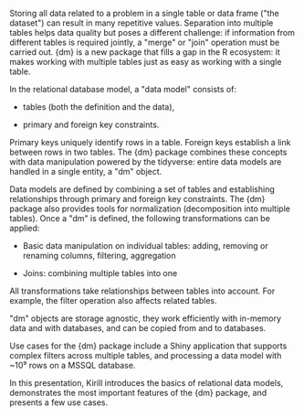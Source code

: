 Storing all data related to a problem in a single table or data frame ("the dataset") can result in many repetitive values. Separation into multiple tables helps data quality but poses a different challenge: if information from different tables is required jointly, a "merge" or "join" operation must be carried out. {dm} is a new package that fills a gap in the R ecosystem: it makes working with multiple tables just as easy as working with a single table.

In the relational database model, a "data model" consists of:

- tables (both the definition and the data),

- primary and foreign key constraints.

Primary keys uniquely identify rows in a table. Foreign keys establish a link between rows in two tables. The {dm} package combines these concepts with data manipulation powered by the tidyverse: entire data models are handled in a single entity, a "dm" object.

Data models are defined by combining a set of tables and establishing relationships through primary and foreign key constraints. The {dm} package also provides tools for normalization (decomposition into multiple tables). Once a "dm" is defined, the following transformations can be applied:

- Basic data manipulation on individual tables: adding, removing or renaming columns, filtering, aggregation

- Joins: combining multiple tables into one

All transformations take relationships between tables into account. For example, the filter operation also affects related tables.

"dm" objects are storage agnostic, they work efficiently with in-memory data and with databases, and can be copied from and to databases.

Use cases for the {dm} package include a Shiny application that supports complex filters across multiple tables, and processing a data model with ~10⁹ rows on a MSSQL database.

In this presentation, Kirill introduces the basics of relational data models, demonstrates the most important features of the {dm} package, and presents a few use cases.
